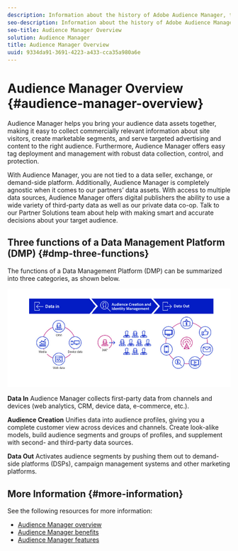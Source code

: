 ```yaml
---
description: Information about the history of Adobe Audience Manager, the types of data collected, segmentation, reporting, and more.
seo-description: Information about the history of Adobe Audience Manager, the types of data collected, segmentation, reporting, and more.
seo-title: Audience Manager Overview
solution: Audience Manager
title: Audience Manager Overview
uuid: 9334da91-3691-4223-a433-cca35a980a6e
---
```


# Audience Manager Overview {#audience-manager-overview}

Audience Manager helps you bring your audience data assets together, making it easy to collect commercially relevant information about site visitors, create marketable segments, and serve targeted advertising and content to the right audience. Furthermore, Audience Manager offers easy tag deployment and management with robust data collection, control, and protection.

With Audience Manager, you are not tied to a data seller, exchange, or demand-side platform. Additionally, Audience Manager is completely agnostic when it comes to our partners’ data assets. With access to multiple data sources, Audience Manager offers digital publishers the ability to use a wide variety of third-party data as well as our private data co-op. Talk to our Partner Solutions team about help with making smart and accurate decisions about your target audience.

## Three functions of a Data Management Platform (DMP) {#dmp-three-functions}

The functions of a Data Management Platform (DMP) can be summarized into three categories, as shown below.

![Image of three DMP functions: Data In, Audience Creation, Data Out](/help/using/overview/assets/dmp-functions.png)

**Data In**
Audience Manager collects first-party data from channels and devices (web analytics, CRM, device data, e-commerce, etc.).

**Audience Creation** 
Unifies data into audience profiles, giving you a complete customer view across devices and channels. Create look-alike models, build audience segments and groups of profiles, and supplement with second- and third-party data sources.

**Data Out** 
Activates audience segments by pushing them out to demand-side platforms (DSPs), campaign management systems and other marketing platforms.

## More Information {#more-information}

See the following resources for more information:
* [Audience Manager overview](https://www.adobe.com/analytics/audience-manager.html)
* [Audience Manager benefits](https://www.adobe.com/analytics/audience-manager/benefits.html)
* [Audience Manager features](https://www.adobe.com/analytics/audience-manager/features.html)


<!--

## History and Background {#history-and-background}

Audience Manager started as Demdex in 2008. It was acquired by Adobe Systems in 2011 and subsequently rebranded as Audience Manager.

## History {#history}

Since 2008, Audience Manager (formerly, [!UICONTROL Demdex]) has been a pioneer in the on-line audience management market. Audience Manager services power dynamic, multi-channel online data strategies. Our platform and services are used by an array of diverse industries from automobiles (AutoTrader), to airlines (American Airlines), and financial services companies (American Express). Audience Manager uses enterprise-level technology to provide the scale, reliability, analytics, and performance to help your business succeed online. Audience Manager integrates with the Adobe Experience Cloud to help you centralize, manage, and take action on your data assets across a growing number of digitally addressable channels.

## Audience Manager and its Data Management Platform (DMP) {#aam-dmp}

Audience Manager helps you manage your data pipeline. Our service is a catalyst that transforms generic users and raw data signals into actual audience segments used for multi-channel marketing efforts. Additionally, Audience Manager provides tools for tag management and audience analytics while simultaneously meeting the privacy and data security needs of clients and consumers.

![](assets/am_overview_80.png)


-->